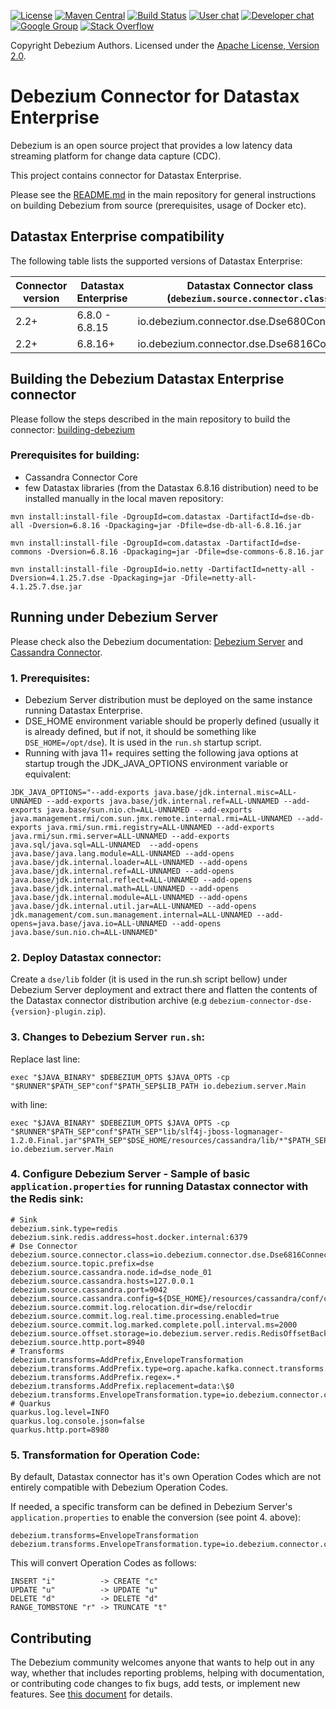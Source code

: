 [![License](http://img.shields.io/:license-apache%202.0-brightgreen.svg)](http://www.apache.org/licenses/LICENSE-2.0.html)
[![Maven Central](https://maven-badges.herokuapp.com/maven-central/io.debezium/debezium-connector-reactor-cassandra/badge.svg)](https://search.maven.org/search?q=debezium%20connector%20cassandra)
[![Build Status](https://github.com/debezium/debezium-connector-cassandra/workflows/Maven%20CI/badge.svg?branch=main)](https://github.com/debezium/debezium-connector-cassandra/actions)
[![User chat](https://img.shields.io/badge/chat-users-brightgreen.svg)](https://gitter.im/debezium/user)
[![Developer chat](https://img.shields.io/badge/chat-devs-brightgreen.svg)](https://gitter.im/debezium/dev)
[![Google Group](https://img.shields.io/:mailing%20list-debezium-brightgreen.svg)](https://groups.google.com/forum/#!forum/debezium)
[![Stack Overflow](http://img.shields.io/:stack%20overflow-debezium-brightgreen.svg)](http://stackoverflow.com/questions/tagged/debezium)

Copyright Debezium Authors.
Licensed under the [Apache License, Version 2.0](http://www.apache.org/licenses/LICENSE-2.0).

# Debezium Connector for Datastax Enterprise

Debezium is an open source project that provides a low latency data streaming platform for change data capture (CDC).

This project contains connector for Datastax Enterprise.

Please see the [README.md](https://github.com/debezium/debezium#building-debezium) in the main repository for general instructions on building Debezium from source (prerequisites, usage of Docker etc).

## Datastax Enterprise compatibility

The following table lists the supported versions of Datastax Enterprise:

| Connector version | Datastax Enterprise | Datastax Connector class (`debezium.source.connector.class`) |
|--|---|---|
| 2.2+ | 6.8.0 - 6.8.15 | io.debezium.connector.dse.Dse680Connector |
| 2.2+ | 6.8.16+ | io.debezium.connector.dse.Dse6816Connector |

## Building the Debezium Datastax Enterprise connector

Please follow the steps described in the main repository to build the connector: [building-debezium](https://github.com/debezium/debezium#building-debezium)

### Prerequisites for building:
- Cassandra Connector Core
- few Datastax libraries (from the Datastax 6.8.16 distribution) need to be installed manually in the local maven repository:
```
mvn install:install-file -DgroupId=com.datastax -DartifactId=dse-db-all -Dversion=6.8.16 -Dpackaging=jar -Dfile=dse-db-all-6.8.16.jar

mvn install:install-file -DgroupId=com.datastax -DartifactId=dse-commons -Dversion=6.8.16 -Dpackaging=jar -Dfile=dse-commons-6.8.16.jar

mvn install:install-file -DgroupId=io.netty -DartifactId=netty-all -Dversion=4.1.25.7.dse -Dpackaging=jar -Dfile=netty-all-4.1.25.7.dse.jar
```

## Running under Debezium Server

Please check also the Debezium documentation: [Debezium Server](https://debezium.io/documentation/reference/stable/operations/debezium-server.html) and [Cassandra Connector](https://debezium.io/documentation/reference/stable/operations/debezium-server.html#_cassandra_connector).

### 1. Prerequisites:

- Debezium Server distribution must be deployed on the same instance running Datastax Enterprise.
- DSE_HOME environment variable should be properly defined (usually it is already defined, but if not, it should be something like `DSE_HOME=/opt/dse`). It is used in the `run.sh` startup script.
- Running with java 11+ requires setting the following java options at startup trough the JDK_JAVA_OPTIONS environment variable or equivalent:
```
JDK_JAVA_OPTIONS="--add-exports java.base/jdk.internal.misc=ALL-UNNAMED --add-exports java.base/jdk.internal.ref=ALL-UNNAMED --add-exports java.base/sun.nio.ch=ALL-UNNAMED --add-exports java.management.rmi/com.sun.jmx.remote.internal.rmi=ALL-UNNAMED --add-exports java.rmi/sun.rmi.registry=ALL-UNNAMED --add-exports java.rmi/sun.rmi.server=ALL-UNNAMED --add-exports java.sql/java.sql=ALL-UNNAMED  --add-opens java.base/java.lang.module=ALL-UNNAMED --add-opens java.base/jdk.internal.loader=ALL-UNNAMED --add-opens java.base/jdk.internal.ref=ALL-UNNAMED --add-opens java.base/jdk.internal.reflect=ALL-UNNAMED --add-opens java.base/jdk.internal.math=ALL-UNNAMED --add-opens java.base/jdk.internal.module=ALL-UNNAMED --add-opens java.base/jdk.internal.util.jar=ALL-UNNAMED --add-opens jdk.management/com.sun.management.internal=ALL-UNNAMED --add-opens=java.base/java.io=ALL-UNNAMED --add-opens java.base/sun.nio.ch=ALL-UNNAMED"
```

### 2. Deploy Datastax connector:

Create a `dse/lib` folder (it is used in the run.sh script bellow) under Debezium Server deployment and extract there and flatten the contents of the Datastax connector distribution archive (e.g `debezium-connector-dse-{version}-plugin.zip`).

### 3. Changes to Debezium Server `run.sh`:

Replace last line:
```
exec "$JAVA_BINARY" $DEBEZIUM_OPTS $JAVA_OPTS -cp "$RUNNER"$PATH_SEP"conf"$PATH_SEP$LIB_PATH io.debezium.server.Main
```
with line:
```
exec "$JAVA_BINARY" $DEBEZIUM_OPTS $JAVA_OPTS -cp "$RUNNER"$PATH_SEP"conf"$PATH_SEP"lib/slf4j-jboss-logmanager-1.2.0.Final.jar"$PATH_SEP"$DSE_HOME/resources/cassandra/lib/*"$PATH_SEP"dse/lib/*"$PATH_SEP"$DSE_HOME/resources/cassandra/conf"$PATH_SEP"$LIB_PATH"$PATH_SEP"$DSE_HOME/lib/*"$PATH_SEP"$DSE_HOME/resources/solr/lib/*" io.debezium.server.Main
```

### 4. Configure Debezium Server - Sample of basic `application.properties` for running Datastax connector with the Redis sink:

```
# Sink
debezium.sink.type=redis
debezium.sink.redis.address=host.docker.internal:6379
# Dse Connector
debezium.source.connector.class=io.debezium.connector.dse.Dse6816Connector
debezium.source.topic.prefix=dse
debezium.source.cassandra.node.id=dse_node_01
debezium.source.cassandra.hosts=127.0.0.1
debezium.source.cassandra.port=9042
debezium.source.cassandra.config=${DSE_HOME}/resources/cassandra/conf/cassandra.yaml
debezium.source.commit.log.relocation.dir=dse/relocdir
debezium.source.commit.log.real.time.processing.enabled=true
debezium.source.commit.log.marked.complete.poll.interval.ms=2000
debezium.source.offset.storage=io.debezium.server.redis.RedisOffsetBackingStore
debezium.source.http.port=8940
# Transforms
debezium.transforms=AddPrefix,EnvelopeTransformation
debezium.transforms.AddPrefix.type=org.apache.kafka.connect.transforms.RegexRouter
debezium.transforms.AddPrefix.regex=.*
debezium.transforms.AddPrefix.replacement=data:\$0
debezium.transforms.EnvelopeTransformation.type=io.debezium.connector.cassandra.transforms.EnvelopeTransformation
# Quarkus
quarkus.log.level=INFO
quarkus.log.console.json=false
quarkus.http.port=8980
```

### 5. Transformation for Operation Code:

By default, Datastax connector has it's own Operation Codes which are not entirely compatible with Debezium Operation Codes.

If needed, a specific transform can be defined in Debezium Server's `application.properties` to enable the conversion (see point 4. above):
```
debezium.transforms=EnvelopeTransformation
debezium.transforms.EnvelopeTransformation.type=io.debezium.connector.cassandra.transforms.EnvelopeTransformation
```

This will convert Operation Codes as follows:
```
INSERT "i"          -> CREATE "c"
UPDATE "u"          -> UPDATE "u"
DELETE "d"          -> DELETE "d"
RANGE_TOMBSTONE "r" -> TRUNCATE "t"
```

## Contributing

The Debezium community welcomes anyone that wants to help out in any way, whether that includes reporting problems, helping with documentation, or contributing code changes to fix bugs, add tests, or implement new features. See [this document](https://github.com/debezium/debezium/blob/master/CONTRIBUTE.md) for details.
